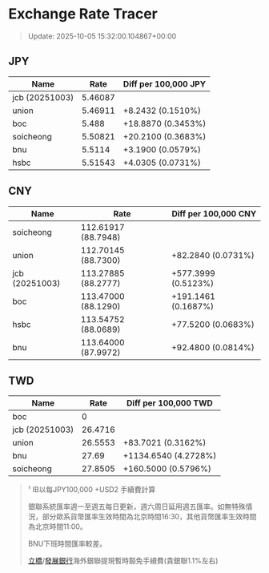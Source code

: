 # Exchange Rate Tracer

> Update: 2025-10-05 15:32:00.104867+00:00

## JPY

| Name           |    Rate | Diff per 100,000 JPY   |
|----------------|---------|------------------------|
| jcb (20251003) | 5.46087 |                        |
| union          | 5.46911 | +8.2432 (0.1510%)      |
| boc            | 5.488   | +18.8870 (0.3453%)     |
| soicheong      | 5.50821 | +20.2100 (0.3683%)     |
| bnu            | 5.5114  | +3.1900 (0.0579%)      |
| hsbc           | 5.51543 | +4.0305 (0.0731%)      |

## CNY

| Name           | Rate                | Diff per 100,000 CNY   |
|----------------|---------------------|------------------------|
| soicheong      | 112.61917	(88.7948) |                        |
| union          | 112.70145	(88.7300) | +82.2840 (0.0731%)     |
| jcb (20251003) | 113.27885	(88.2777) | +577.3999 (0.5123%)    |
| boc            | 113.47000	(88.1290) | +191.1461 (0.1687%)    |
| hsbc           | 113.54752	(88.0689) | +77.5200 (0.0683%)     |
| bnu            | 113.64000	(87.9972) | +92.4800 (0.0814%)     |

## TWD

| Name           |    Rate | Diff per 100,000 TWD   |
|----------------|---------|------------------------|
| boc            |  0      |                        |
| jcb (20251003) | 26.4716 |                        |
| union          | 26.5553 | +83.7021 (0.3162%)     |
| bnu            | 27.69   | +1134.6540 (4.2728%)   |
| soicheong      | 27.8505 | +160.5000 (0.5796%)    |


> ¹ IB以每JPY100,000 +USD2 手續費計算
>
> 銀聯系統匯率週一至週五每日更新，週六周日延用週五匯率。如無特殊情況，部分歐系貨幣匯率生效時間為北京時間16:30，其他貨幣匯率生效時間為北京時間11:00。
>
> BNU下班時間匯率較差。
>
> [立橋](https://www.wlbank.com.mo/uploads/ueditor/file/20181211/1544536513900230.pdf)/[發展銀行](https://www.mdb.com.mo/Service_Charges_20230728.pdf)海外銀聯提現暫時豁免手續費(貴銀聯1.1%左右)

